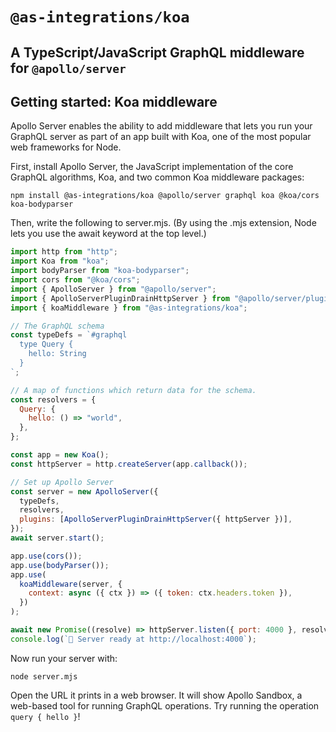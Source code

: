 # `@as-integrations/koa`

## A TypeScript/JavaScript GraphQL middleware for `@apollo/server`

## Getting started: Koa middleware

Apollo Server enables the ability to add middleware that lets you run your GraphQL server as part of an app built with Koa, one of the most popular web frameworks for Node.

First, install Apollo Server, the JavaScript implementation of the core GraphQL algorithms, Koa, and two common Koa middleware packages:

```
npm install @as-integrations/koa @apollo/server graphql koa @koa/cors koa-bodyparser
```

Then, write the following to server.mjs. (By using the .mjs extension, Node lets you use the await keyword at the top level.)

```js
import http from "http";
import Koa from "koa";
import bodyParser from "koa-bodyparser";
import cors from "@koa/cors";
import { ApolloServer } from "@apollo/server";
import { ApolloServerPluginDrainHttpServer } from "@apollo/server/plugin/drainHttpServer";
import { koaMiddleware } from "@as-integrations/koa";

// The GraphQL schema
const typeDefs = `#graphql
  type Query {
    hello: String
  }
`;

// A map of functions which return data for the schema.
const resolvers = {
  Query: {
    hello: () => "world",
  },
};

const app = new Koa();
const httpServer = http.createServer(app.callback());

// Set up Apollo Server
const server = new ApolloServer({
  typeDefs,
  resolvers,
  plugins: [ApolloServerPluginDrainHttpServer({ httpServer })],
});
await server.start();

app.use(cors());
app.use(bodyParser());
app.use(
  koaMiddleware(server, {
    context: async ({ ctx }) => ({ token: ctx.headers.token }),
  })
);

await new Promise((resolve) => httpServer.listen({ port: 4000 }, resolve));
console.log(`🚀 Server ready at http://localhost:4000`);
```

Now run your server with:

```
node server.mjs
```

Open the URL it prints in a web browser. It will show Apollo Sandbox, a web-based tool for running GraphQL operations. Try running the operation `query { hello }`!